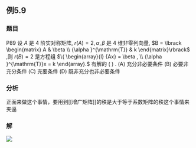 ## 例5.9
### 题目
P89 设 $A$ 是 4 阶实对称矩阵, $r( A) = 2,\alpha ,\beta$ 是 4 维非零列向量, $B = \lbrack \begin{matrix} A & \beta \\ {\alpha }^{\mathrm{T}} & k \end{matrix}\rbrack$ ,则 $r( B) = 2$ 是方程组 $\{ \begin{array}{l} {Ax} = \beta , \\ {\alpha }^{\mathrm{T}}x = k \end{array}.$ 有解的 ( ) .
(A) 充分非必要条件 
(B) 必要非充分条件
(C) 充要条件 
(D) 既非充分也非必要条件
### 分析
正面来做这个事情，要用到[[增广矩阵]]的秩是大于等于系数矩阵的秩这个事情来夹逼
### 解
![](https://img.hwenyi.tech/202410182217711.webp)